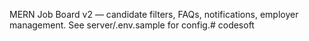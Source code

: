 MERN Job Board v2 — candidate filters, FAQs, notifications, employer management. See server/.env.sample for config.#   c o d e s o f t  
 